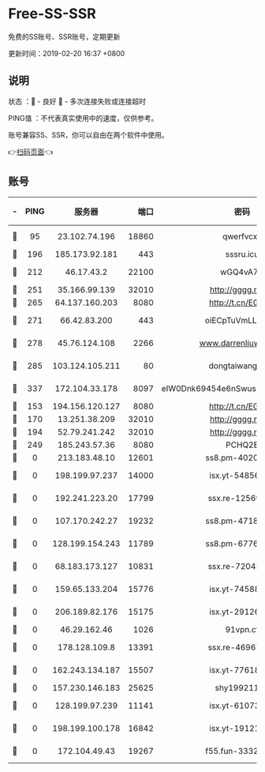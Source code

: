# Free-SS-SSR

免费的SS账号、SSR账号，定期更新

更新时间：2019-02-20 16:37 +0800

## 说明

状态     ：🙂 - 良好 🙁 - 多次连接失败或连接超时

PING值   ：不代表真实使用中的速度，仅供参考。

账号兼容SS、SSR，你可以自由在两个软件中使用。

👉[扫码页面](https://liesauer.github.io/free-ss-ssr.github.io/)👈

## 账号

|-|PING|服务器|端口|密码|加密方式|区域|
|:----:|:----:|:-----:|-----:|:----:|:----:|:----:|
|🙂|95|23.102.74.196|18860|qwerfvcxz|aes-256-gcm|JP|
|🙂|196|185.173.92.181|443|sssru.icu|rc4-md5|RU|
|🙂|212|46.17.43.2|22100|wGQ4vA7D|aes-256-gcm|RU|
|🙂|251|35.166.99.139|32010|http://gggg.rocks|chacha20|US|
|🙂|265|64.137.160.203|8080|http://t.cn/EGJIyrl|rc4-md5|CA|
|🙂|271|66.42.83.200|443|oiECpTuVmLLxk4Ts|aes-256-cfb|US|
|🙂|278|45.76.124.108|2266|www.darrenliuwei.com|aes-256-cfb|AU|
|🙂|285|103.124.105.211|80|dongtaiwang.com|aes-256-cfb|US|
|🙂|337|172.104.33.178|8097|eIW0Dnk69454e6nSwuspv9DmS201tQ0D|aes-256-cfb|SG|
|🙂|153|194.156.120.127|8080|http://t.cn/EGJIyrl|rc4-md5|RU|
|🙁|170|13.251.38.209|32010|http://gggg.rocks|chacha20|SG|
|🙁|194|52.79.241.242|32010|http://gggg.rocks|chacha20|KR|
|🙁|249|185.243.57.36|8080|PCHQ2E|rc4-md5|US|
|🙁|0|213.183.48.10|12601|ss8.pm-40202630|rc4-md5|RU|
|🙁|0|198.199.97.237|14000|isx.yt-54856932|aes-256-cfb|US|
|🙁|0|192.241.223.20|17799|ssx.re-12569451|aes-256-cfb|US|
|🙁|0|107.170.242.27|19232|ss8.pm-47184551|aes-256-cfb|US|
|🙁|0|128.199.154.243|11789|ss8.pm-67760833|aes-256-cfb|SG|
|🙁|0|68.183.173.127|10831|ssx.re-72043236|aes-256-cfb|US|
|🙁|0|159.65.133.204|15776|isx.yt-74588926|aes-256-cfb|SG|
|🙁|0|206.189.82.176|15175|isx.yt-29126697|aes-256-cfb|SG|
|🙁|0|46.29.162.46|1026|91vpn.cf|rc4-md5|RU|
|🙁|0|178.128.109.8|13391|ssx.re-46967706|aes-256-cfb|SG|
|🙁|0|162.243.134.187|15507|isx.yt-77618718|aes-256-cfb|US|
|🙁|0|157.230.146.183|25625|shy19921124|rc4-md5|US|
|🙁|0|128.199.97.239|11141|isx.yt-61073883|aes-256-cfb|SG|
|🙁|0|198.199.100.178|16842|isx.yt-19121084|aes-256-cfb|US|
|🙁|0|172.104.49.43|19267|f55.fun-33324216|aes-256-cfb|SG|
